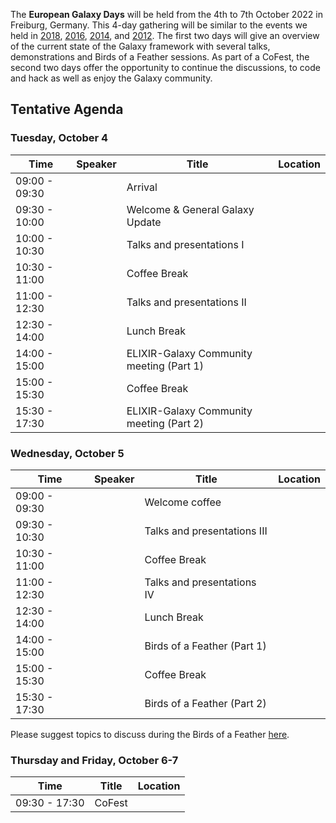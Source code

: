 The **European Galaxy Days** will be held from the 4th to 7th October 2022 in Freiburg, Germany. This 4-day gathering will be similar to the events we held in [2018](https://galaxyproject.org/events/2018-europe-dev/), [2016](https://galaxyproject.org//events/sg2016/), [2014](https://galaxyproject.org//events/sg2014/), and [2012](https://galaxyproject.org//events/switzerland2012/). The first two days will give an overview of the current state of the Galaxy framework with several talks, demonstrations and Birds of a Feather sessions. As part of a CoFest, the second two days offer the opportunity to continue the discussions, to code and hack as well as enjoy the Galaxy community.

## Tentative Agenda

### Tuesday, October 4

| Time |  Speaker  |  Title  |  Location  |
| ---- | -------- | ------ | ------- |
| 09:00 - 09:30 |   | Arrival  |   |
| 09:30 - 10:00 |   | Welcome & General Galaxy Update   |
| 10:00 - 10:30 |   | Talks and presentations I  |   |
| 10:30 - 11:00 |   | Coffee Break   |   |
| 11:00 - 12:30 |   | Talks and presentations II |   |
| 12:30 - 14:00 |   | Lunch Break  |  |
| 14:00 - 15:00 |   | ELIXIR-Galaxy Community meeting (Part 1)  |   |
| 15:00 - 15:30 |   | Coffee Break  |    |
| 15:30 - 17:30 |   | ELIXIR-Galaxy Community meeting (Part 2)  |   |

### Wednesday, October 5

| Time |  Speaker  |  Title  |  Location  |
| ---- | -------- | ------ | ------- |
| 09:00 - 09:30 |   | Welcome coffee  |   |
| 09:30 - 10:30 |   | Talks and presentations III   |  |
| 10:30 - 11:00 |   | Coffee Break |   |
| 11:00 - 12:30 |   | Talks and presentations IV  |   |
| 12:30 - 14:00 |   | Lunch Break  |   | 
| 14:00 - 15:00 |   | Birds of a Feather (Part 1)  |   |
| 15:00 - 15:30 |   | Coffee Break  |    |
| 15:30 - 17:30 |   | Birds of a Feather (Part 2)  |   |

Please suggest topics to discuss during the Birds of a Feather [here](https://docs.google.com/document/d/1ucZb4868ZYQqK7RdyhPwXPoyfFgKuaNz39-ZHXxqa2Q/edit).

### Thursday and Friday, October 6-7


| Time |  Title  |  Location  |
| ---- | ------ | ------- |
| 09:30 - 17:30 | CoFest   |   |

